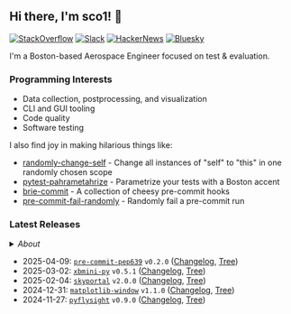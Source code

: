 ## Hi there, I'm sco1! 👋
[![StackOverflow](https://img.shields.io/badge/StackOverflow-sco1-F58025?logo=stackoverflow)](https://stackoverflow.com/users/2748311/excaza)
[![Slack](https://img.shields.io/badge/Boston%20Python-sco1-4A154B?logo=slack)](https://join.slack.com/t/bostonpython/shared_invite/zt-tnds065z-Ec_9XymfQFiPIVGXynyCjg)
[![HackerNews](https://img.shields.io/badge/HackerNews-sco1-F0652F?logo=stackoverflow)](https://news.ycombinator.com/user?id=sco1)
[![Bluesky](https://img.shields.io/badge/Bluesky-@sco1.bsky.social-brightgreen?logo=bluesky)](https://bsky.app/profile/sco1.bsky.social)

I'm a Boston-based Aerospace Engineer focused on test & evaluation.

### Programming Interests
* Data collection, postprocessing, and visualization
* CLI and GUI tooling
* Code quality
* Software testing

I also find joy in making hilarious things like:
* [randomly-change-self](https://github.com/sco1/randomly-change-self) - Change all instances of "self" to "this" in one randomly chosen scope
* [pytest-pahrametahrize](https://github.com/sco1/pytest-pahrametahrize) - Parametrize your tests with a Boston accent 
* [brie-commit](https://github.com/sco1/brie-commit) - A collection of cheesy pre-commit hooks
* [pre-commit-fail-randomly](https://github.com/sco1/pre-commit-fail-randomly) - Randomly fail a pre-commit run

### Latest Releases
<details>
  <summary><i>About</i></summary>

This section is powered by [`readme-rel`](https://github.com/sco1/readme-rel) and [`cog`](https://github.com/nedbat/cog) running [via CI](https://github.com/sco1/sco1/blob/master/.github/workflows/update_rel.yml). Updates are scheduled daily at 1400 UTC.

Inspired by Simon Willinson's [*Building a self-updating profile README for GitHub*](https://simonwillison.net/2020/Jul/10/self-updating-profile-readme/).
</details>

<!-- [[[cog
import datetime as dt

import cog
from readme_rel.main import n_recent_releases, render_repos

rendered = render_repos(n_recent_releases())
cog.out(f"{rendered}")
]]] -->
* 2025-04-09: [`pre-commit-pep639`](https://github.com/sco1/pre-commit-pep639) `v0.2.0` ([Changelog](https://github.com/sco1/pre-commit-pep639/releases/tag/v0.2.0), [Tree](https://github.com/sco1/pre-commit-pep639/tree/v0.2.0))  
* 2025-03-02: [`xbmini-py`](https://github.com/sco1/xbmini-py) `v0.5.1` ([Changelog](https://github.com/sco1/xbmini-py/releases/tag/v0.5.1), [Tree](https://github.com/sco1/xbmini-py/tree/v0.5.1))  
* 2025-02-04: [`skyportal`](https://github.com/sco1/skyportal) `v2.0.0` ([Changelog](https://github.com/sco1/skyportal/releases/tag/v2.0.0), [Tree](https://github.com/sco1/skyportal/tree/v2.0.0))  
* 2024-12-31: [`matplotlib-window`](https://github.com/sco1/matplotlib-window) `v1.1.0` ([Changelog](https://github.com/sco1/matplotlib-window/releases/tag/v1.1.0), [Tree](https://github.com/sco1/matplotlib-window/tree/v1.1.0))  
* 2024-11-27: [`pyflysight`](https://github.com/sco1/pyflysight) `v0.9.0` ([Changelog](https://github.com/sco1/pyflysight/releases/tag/v0.9.0), [Tree](https://github.com/sco1/pyflysight/tree/v0.9.0))  
<!-- [[[end]]] -->
